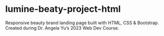# lumine-beaty-project-html
Responsive beauty brand landing page built with HTML, CSS &amp; Bootstrap. Created during Dr. Angela Yu’s 2023 Web Dev Course.
